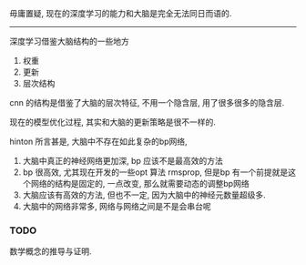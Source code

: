 毋庸置疑, 现在的深度学习的能力和大脑是完全无法同日而语的.

---

深度学习借鉴大脑结构的一些地方

1. 权重
2. 更新
3. 层次结构

cnn 的结构是借鉴了大脑的层次特征, 不用一个隐含层, 用了很多很多的隐含层.

现在的模型优化过程, 其实和大脑的更新策略是很不一样的. 

hinton 所言甚是, 大脑中不存在如此复杂的bp网络,
1. 大脑中真正的神经网络更加深, bp 应该不是最高效的方法
2. bp 很高效, 尤其现在开发的一些opt 算法 rmsprop, 但是bp 有一个前提就是这个网络的结构是固定的, 一点改变, 那么就需要动态的调整bp网络
3. 大脑应该有高效的方法, 但也不一定, 因为大脑中的神经元数量超级多. 
4. 大脑中的网络非常多, 网络与网络之间是不是会串台呢

### TODO

数学概念的推导与证明.
